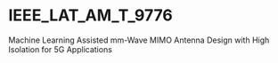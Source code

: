 # IEEE_LAT_AM_T_9776
Machine Learning Assisted mm-Wave MIMO Antenna Design with High Isolation for 5G Applications
